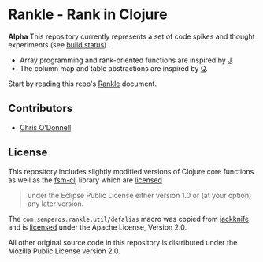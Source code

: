 # Rankle - Rank in Clojure

**Alpha** This repository currently represents a set of code spikes and thought
experiments (see [build status](https://gitlab.com/semperos/rankle_mirror/pipelines)).

* Array programming and rank-oriented functions are inspired by [J](http://www.jsoftware.com/).
* The column map and table abstractions are inspired by [Q](http://code.kx.com/q/).

Start by reading this repo's [Rankle](Rankle.ipynb) document.

## Contributors

* [Chris O'Donnell](https://github.com/codonnell)

## License

This repository includes slightly modified versions of Clojure core functions as
well as the [fsm-clj](https://github.com/fbeline/fsm-clj) library which are
[licensed](https://github.com/fbeline/fsm-clj/blob/master/LICENSE)

> under the Eclipse Public License either version 1.0 or (at your option) any later version.

The `com.semperos.rankle.util/defalias` macro was copied from
[jackknife](https://github.com/sritchie/jackknife/blob/03bbd8584878914d28b7ad31225700c3ed306b4c/src/jackknife/def.clj#L22)
and is [licensed](https://github.com/sritchie/jackknife/blob/master/LICENSE.txt)
under the Apache License, Version 2.0.

All other original source code in this repository is distributed under the
Mozilla Public License version 2.0.
